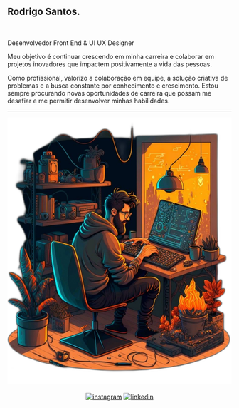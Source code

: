 ## Rodrigo Santos.
<br />

<span>Desenvolvedor Front End & UI UX Designer</span>

<span>Meu objetivo é continuar crescendo em minha carreira e colaborar em projetos inovadores que impactem positivamente a vida das pessoas.</span>

<span>Como profissional, valorizo a colaboração em equipe, a solução criativa de problemas e a busca constante por conhecimento e crescimento. Estou sempre procurando novas oportunidades de carreira que possam me desafiar e me permitir desenvolver minhas habilidades.</span>

<hr />

<div align="center">
  <img src="./hero.svg"/>
</div>

<p align="center"> 
  <a href="https://instagram.com/rodrigosantosdev"><img align="center" src="https://img.shields.io/badge/birobirobiro-05122A?style=flat&logo=instagram" alt="instagram"/></a>
   <a href="https://linkedin.com/in/rodrigosantosdev"><img align="center" src="https://img.shields.io/badge/birobirobiro-05122A?style=flat&logo=linkedin" alt="linkedin"/></a>
</p>
